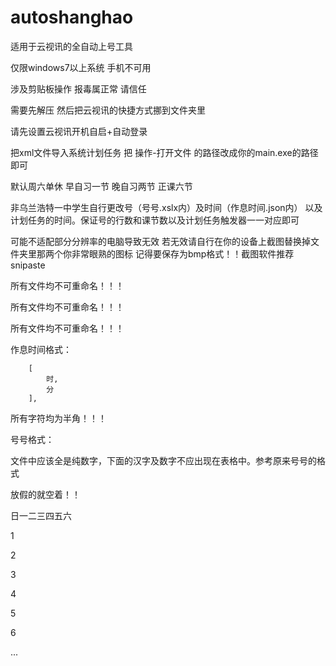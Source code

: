 # autoshanghao
适用于云视讯的全自动上号工具

仅限windows7以上系统 手机不可用

涉及剪贴板操作 报毒属正常 请信任

需要先解压 然后把云视讯的快捷方式挪到文件夹里

请先设置云视讯开机自启+自动登录

把xml文件导入系统计划任务 把 操作-打开文件 的路径改成你的main.exe的路径即可

默认周六单休 早自习一节 晚自习两节 正课六节

非乌兰浩特一中学生自行更改号（号号.xslx内）及时间（作息时间.json内） 以及计划任务的时间。保证号的行数和课节数以及计划任务触发器一一对应即可

可能不适配部分分辨率的电脑导致无效 若无效请自行在你的设备上截图替换掉文件夹里那两个你非常眼熟的图标 记得要保存为bmp格式！！截图软件推荐snipaste

所有文件均不可重命名！！！

所有文件均不可重命名！！！

所有文件均不可重命名！！！

作息时间格式：

        [
            时,
            分
        ],

所有字符均为半角！！！

号号格式：

文件中应该全是纯数字，下面的汉字及数字不应出现在表格中。参考原来号号的格式

放假的就空着！！

日一二三四五六

1

2

3

4

5

6

...
